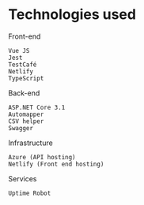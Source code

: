 # Technologies used

Front-end

    Vue JS
    Jest
    TestCafé
    Netlify
    TypeScript

Back-end

    ASP.NET Core 3.1
    Automapper
    CSV helper
    Swagger

Infrastructure

    Azure (API hosting)
    Netlify (Front end hosting)

Services

    Uptime Robot

